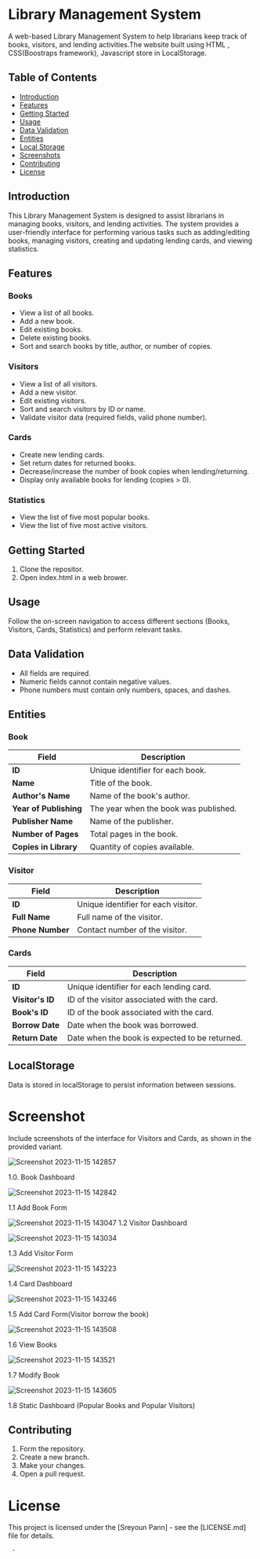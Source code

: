 # Library Management System
A web-based Library Management System to help librarians keep track of books, visitors, and lending activities.The website built using HTML , CSS(Boostraps framework), Javascript store in LocalStorage. 

## Table of Contents
- [Introduction](#introduction)
- [Features](#features)
- [Getting Started](#getting-started)
- [Usage](#usage)
- [Data Validation](#data-validation)
- [Entities](#entities)
- [Local Storage](#local-storage)
- [Screenshots](#screenshots)
- [Contributing](#contributing)
- [License](#license)

## Introduction
  This Library Management System is designed to assist librarians in managing books, visitors, and lending activities. The system provides a user-friendly interface for performing various tasks such as adding/editing books, managing visitors, creating and updating lending cards, and viewing statistics.

## Features

### Books

- View a list of all books.
- Add a new book.
- Edit existing books.
- Delete existing books.
- Sort and search books by title, author, or number of copies.

### Visitors

- View a list of all visitors.
- Add a new visitor.
- Edit existing visitors.
- Sort and search visitors by ID or name.
- Validate visitor data (required fields, valid phone number).

### Cards

- Create new lending cards.
- Set return dates for returned books.
- Decrease/increase the number of book copies when lending/returning.
- Display only available books for lending (copies > 0).

### Statistics

- View the list of five most popular books.
- View the list of five most active visitors.

## Getting Started 
1. Clone the repositor.
2. Open index.html in a web brower.

## Usage
Follow the on-screen navigation to access different sections (Books, Visitors, Cards, Statistics) and perform relevant tasks.

## Data Validation
- All fields are required.
- Numeric fields cannot contain negative values.
- Phone numbers must contain only numbers, spaces, and dashes.

## Entities

### Book

| Field                  | Description                          |
|------------------------|--------------------------------------|
| **ID**                 | Unique identifier for each book.     |
| **Name**               | Title of the book.                   |
| **Author's Name**      | Name of the book's author.           |
| **Year of Publishing** | The year when the book was published.|
| **Publisher Name**     | Name of the publisher.               |
| **Number of Pages**    | Total pages in the book.             |
| **Copies in Library**  | Quantity of copies available.        |

### Visitor

| Field          | Description                        |
|----------------|------------------------------------|
| **ID**         | Unique identifier for each visitor.|
| **Full Name**  | Full name of the visitor.           |
| **Phone Number**| Contact number of the visitor.      |

### Cards

| Field          | Description                             |
|----------------|-----------------------------------------|
| **ID**         | Unique identifier for each lending card.|
| **Visitor's ID**| ID of the visitor associated with the card.|
| **Book's ID**  | ID of the book associated with the card.   |
| **Borrow Date** | Date when the book was borrowed.           |
| **Return Date** | Date when the book is expected to be returned.|

## LocalStorage
Data is stored in localStorage to persist information between sessions.

# Screenshot

  Include screenshots of the interface for Visitors and Cards, as shown in the provided variant.

![Screenshot 2023-11-15 142857](https://github.com/sreyounpann/Librarian-Website/assets/83297826/26b3c0e9-7420-4a92-bcb3-7d0bd201f6d6)

1.0. Book Dashboard 

![Screenshot 2023-11-15 142842](https://github.com/sreyounpann/Librarian-Website/assets/83297826/4ca8c86a-b8b3-4c9f-a5d3-8d869f792d58)

1.1 Add Book Form 

![Screenshot 2023-11-15 143047](https://github.com/sreyounpann/Librarian-Website/assets/83297826/5e225e22-a73b-4824-b99f-2aa08fad045d)
1.2 Visitor Dashboard

![Screenshot 2023-11-15 143034](https://github.com/sreyounpann/Librarian-Website/assets/83297826/e946fa31-1100-4aa3-8649-00c417d497dc)

1.3 Add Visitor Form 

![Screenshot 2023-11-15 143223](https://github.com/sreyounpann/Librarian-Website/assets/83297826/9ebf4627-3400-499f-b7c5-09c74bd156b8)

1.4 Card Dashboard

![Screenshot 2023-11-15 143246](https://github.com/sreyounpann/Librarian-Website/assets/83297826/3de93f9f-8eac-4155-bb04-d03e28443a42)

1.5 Add Card Form(Visitor borrow the book)

![Screenshot 2023-11-15 143508](https://github.com/sreyounpann/Librarian-Website/assets/83297826/1801dbdd-004f-4aab-9de3-f24c55ca5d19)

1.6 View Books 

![Screenshot 2023-11-15 143521](https://github.com/sreyounpann/Librarian-Website/assets/83297826/ed8d94fa-0a8e-4d8a-8bd7-ec7f528e4e9c)

1.7 Modify Book

![Screenshot 2023-11-15 143605](https://github.com/sreyounpann/Librarian-Website/assets/83297826/5db5a98f-924f-4f5e-b9e9-7d0c37befe5f)

1.8 Static Dashboard (Popular Books and Popular Visitors)  

## Contributing
1. Form the repository.
2. Create a new branch.
3. Make your changes.
4. Open a pull request.

# License
This project is licensed under the [Sreyoun Pann] - see the [LICENSE.md] file for details.












     - 
  
  
